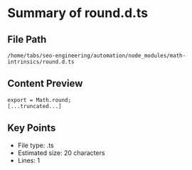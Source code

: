 # Summary of round.d.ts
  
## File Path
`/home/tabs/seo-engineering/automation/node_modules/math-intrinsics/round.d.ts`

## Content Preview
```
export = Math.round;
[...truncated...]
```

## Key Points
- File type: .ts
- Estimated size: 20 characters
- Lines: 1
